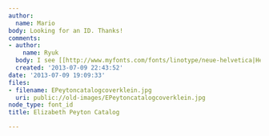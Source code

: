 ```yaml
---
author:
  name: Mario
body: Looking for an ID. Thanks!
comments:
- author:
    name: Ryuk
  body: I see [[http://www.myfonts.com/fonts/linotype/neue-helvetica|Helvetica Neue]].
  created: '2013-07-09 22:43:52'
date: '2013-07-09 19:09:33'
files:
- filename: EPeytoncatalogcoverklein.jpg
  uri: public://old-images/EPeytoncatalogcoverklein.jpg
node_type: font_id
title: Elizabeth Peyton Catalog

---
```

